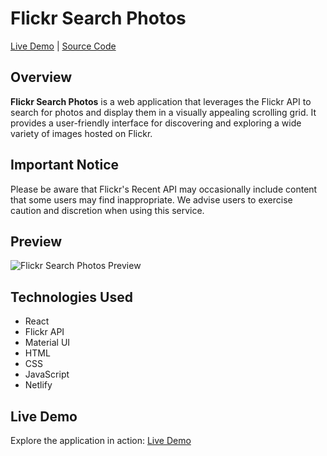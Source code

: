 # Flickr Search Photos

[Live Demo](https://search-flickr.netlify.app/) | [Source Code](https://github.com/priyansh19csu225/search-app)

## Overview

**Flickr Search Photos** is a web application that leverages the Flickr API to search for photos and display them in a visually appealing scrolling grid. It provides a user-friendly interface for discovering and exploring a wide variety of images hosted on Flickr.

## Important Notice

Please be aware that Flickr's Recent API may occasionally include content that some users may find inappropriate. We advise users to exercise caution and discretion when using this service.

## Preview

![Flickr Search Photos Preview](drivescanImage)

## Technologies Used

- React
- Flickr API
- Material UI
- HTML
- CSS
- JavaScript
- Netlify

## Live Demo

Explore the application in action: [Live Demo](https://search-flickr.netlify.app/)
